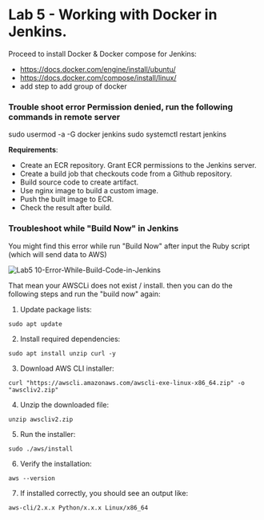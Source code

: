 # Lab 5 - Working with Docker in Jenkins.

Proceed to install Docker & Docker compose for Jenkins:

- https://docs.docker.com/engine/install/ubuntu/
- https://docs.docker.com/compose/install/linux/
- add step to add group of docker

### Trouble shoot error Permission denied, run the following commands in remote server
sudo usermod -a -G docker jenkins
sudo systemctl restart jenkins

**Requirements**:
- Create an ECR repository. Grant ECR permissions to the Jenkins server.
- Create a build job that checkouts code from a Github repository.
- Build source code to create artifact.
- Use nginx image to build a custom image.
- Push the built image to ECR.
- Check the result after build.

### Troubleshoot while "Build Now" in Jenkins
You might find this error while run "Build Now" after input the Ruby script (which will send data to AWS)

![Lab5 10-Error-While-Build-Code-in-Jenkins](https://github.com/user-attachments/assets/0d29ce22-1c30-4a83-9b65-ec923ff9d14a)

That mean your AWSCLi does not exist / install. then you can do the following steps and run the "build now" again:
1. Update package lists:
```
sudo apt update
```

2. Install required dependencies:
```
sudo apt install unzip curl -y
```

3. Download AWS CLI installer:
```
curl "https://awscli.amazonaws.com/awscli-exe-linux-x86_64.zip" -o "awscliv2.zip"
```

4. Unzip the downloaded file:
```
unzip awscliv2.zip
```

5. Run the installer:
```
sudo ./aws/install
```

6. Verify the installation:
```
aws --version
```

7. If installed correctly, you should see an output like:
```
aws-cli/2.x.x Python/x.x.x Linux/x86_64
```

